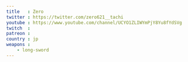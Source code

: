 ```yaml
---
title   : Zero
twitter : https://twitter.com/zero621__tachi
youtube : https://www.youtube.com/channel/UCYO1ZLIWYmPjY8Yu8fYdSVg
twitch  :
patreon :
country : jp
weapons :
    - long-sword
---
```

